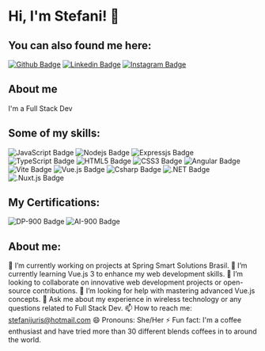 # Hi, I'm Stefani! 👋 

## You can also found me here:

[![Github Badge](https://img.shields.io/badge/GitHub-100000?style=for-the-badge&logo=github&logoColor=white&link=https://github.com/stefanigaldino)](https://github.com/stefanigaldino) 
[![Linkedin Badge](https://img.shields.io/badge/LinkedIn-0077B5?style=for-the-badge&logo=linkedin&logoColor=white&link=https://www.linkedin.com/in/stefanigaldino/)](https://www.linkedin.com/in/stefanigaldino/)
[![Instagram Badge](https://img.shields.io/badge/Instagram-E4405F?style=for-the-badge&logo=instagram&logoColor=white&link=https://www.instagram.com/fanigaldinos)](https://www.instagram.com/fanigaldinos)


## About me
I'm a Full Stack Dev

## Some of my skills:

![JavaScript Badge](https://img.shields.io/badge/JavaScript-F7DF1E?style=for-the-badge&logo=javascript&logoColor=black) ![Nodejs Badge](https://img.shields.io/badge/Node.js-43853D?style=for-the-badge&logo=node.js&logoColor=white) ![Expressjs Badge](https://img.shields.io/badge/Express.js-404D59?style=for-the-badge)
![TypeScript Badge](https://img.shields.io/badge/TypeScript-007ACC?style=for-the-badge&logo=typescript&logoColor=white)
![HTML5 Badge](https://img.shields.io/badge/HTML5-E34F26?style=for-the-badge&logo=html5&logoColor=white) 
![CSS3 Badge](https://img.shields.io/badge/CSS3-1572B6?style=for-the-badge&logo=css3&logoColor=white) 
![Angular Badge](https://img.shields.io/badge/Angular-DD0031?style=for-the-badge&logo=angular&logoColor=white)
![Vite Badge](https://img.shields.io/badge/Vite-646CFF?style=for-the-badge&logo=vite&logoColor=white)
![Vue.js Badge](https://img.shields.io/badge/Vue.js-4FC08D?style=for-the-badge&logo=vue.js&logoColor=white)
![Csharp Badge](https://img.shields.io/badge/-C%23-1572C7?style=for-the-badge&logo=C%23&logoColor=white)
![.NET Badge](https://img.shields.io/badge/.NET-5C2D91?style=for-the-badge&logo=.net&logoColor=white)
![.Nuxt.js Badge](https://img.shields.io/badge/Nuxt.js-5C2D91?style=for-the-badge&logo=.net&logoColor=white)

## My Certifications:
![DP-900 Badge](https://img.shields.io/badge/DP--900-Certified-008AD7?style=for-the-badge&logo=microsoft&logoColor=white)
![AI-900 Badge](https://img.shields.io/badge/AI--900-Certified-FFD700?style=for-the-badge&logo=microsoft&logoColor=white)


## About me:

🔭 I’m currently working on projects at Spring Smart Solutions Brasil.
🌱 I’m currently learning Vue.js 3 to enhance my web development skills.
👯 I’m looking to collaborate on innovative web development projects or open-source contributions.
🤔 I’m looking for help with mastering advanced Vue.js concepts.
💬 Ask me about my experience in wireless technology or any questions related to Full Stack Dev.
📫 How to reach me: stefanijuris@hotmail.com
😄 Pronouns: She/Her
⚡ Fun fact: I'm a coffee enthusiast and have tried more than 30 different blends coffees in to around the world.

